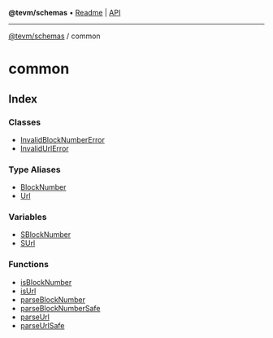 **@tevm/schemas** • [Readme](../README.md) \| [API](../modules.md)

***

[@tevm/schemas](../README.md) / common

# common

## Index

### Classes

- [InvalidBlockNumberError](classes/InvalidBlockNumberError.md)
- [InvalidUrlError](classes/InvalidUrlError.md)

### Type Aliases

- [BlockNumber](type-aliases/BlockNumber.md)
- [Url](type-aliases/Url.md)

### Variables

- [SBlockNumber](variables/SBlockNumber.md)
- [SUrl](variables/SUrl.md)

### Functions

- [isBlockNumber](functions/isBlockNumber.md)
- [isUrl](functions/isUrl.md)
- [parseBlockNumber](functions/parseBlockNumber.md)
- [parseBlockNumberSafe](functions/parseBlockNumberSafe.md)
- [parseUrl](functions/parseUrl.md)
- [parseUrlSafe](functions/parseUrlSafe.md)
